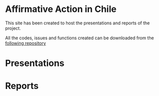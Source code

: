 # Affirmative Action in Chile 

This site has been created to host the presentations and reports of the project. 

All the codes, issues and functions created can be downloaded from the [following repository](https://github.com/hbaraho/cuposBEA/)

# Presentations

# Reports



